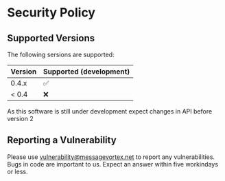 # Security Policy

## Supported Versions

The following sersions are supported:

| Version | Supported (development) | 
| ------- | ----------------------- |
| 0.4.x   | :white_check_mark:      |
| < 0.4   | :x:                     |

As this software is still under development expect changes in API before version 2

## Reporting a Vulnerability

Please use vulnerability@messagevortex.net to report any vulnerabilities. 
Bugs in code are important to us. Expect an answer within five workindays or less.
